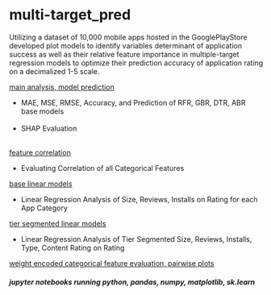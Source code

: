 # multi-target_pred
Utilizing a dataset of 10,000 mobile apps hosted in the GooglePlayStore developed plot models to identify variables determinant of application success as well as their relative feature importance in multiple-target regression models to optimize their prediction accuracy of application rating on a decimalized 1-5 scale.

<a href="https://github.com/cspence001/multiclass_pred/blob/main/app_pred/multi_pred.ipynb">main analysis, model prediction</a><br>
<ul>
<li>MAE, MSE, RMSE, Accuracy, and Prediction of RFR, GBR, DTR, ABR base models </li><br>
<li>SHAP Evaluation</li><br>
</ul>

<a href="https://github.com/cspence001/multiclass_pred/blob/main/app_pred/tier_segmentation_correlation.ipynb">feature correlation</a>
<ul>
  <li>Evaluating Correlation of all Categorical Features</li>
</ul>

<a href="https://github.com/cspence001/multiclass_pred/blob/main/app_pred/base_linear_models.ipynb">base linear models</a>
<ul>
  <li>Linear Regression Analysis of Size, Reviews, Installs on Rating for each App Category</li>
</ul>

<a href="https://github.com/cspence001/multiclass_pred/blob/main/app_pred/cluster_linear_models.ipynb">tier segmented linear models</a>
<ul>
  <li>Linear Regression Analysis of Tier Segmented Size, Reviews, Installs, Type, Content Rating on Rating </li>
</ul>

<a href="https://github.com/cspence001/multiclass_pred/blob/main/app_pred/weight_variable_encoding.ipynb">weight encoded categorical feature evaluation, pairwise plots</a>


<h5>jupyter notebooks running python, pandas, numpy, matplotlib, sk.learn </h5>

